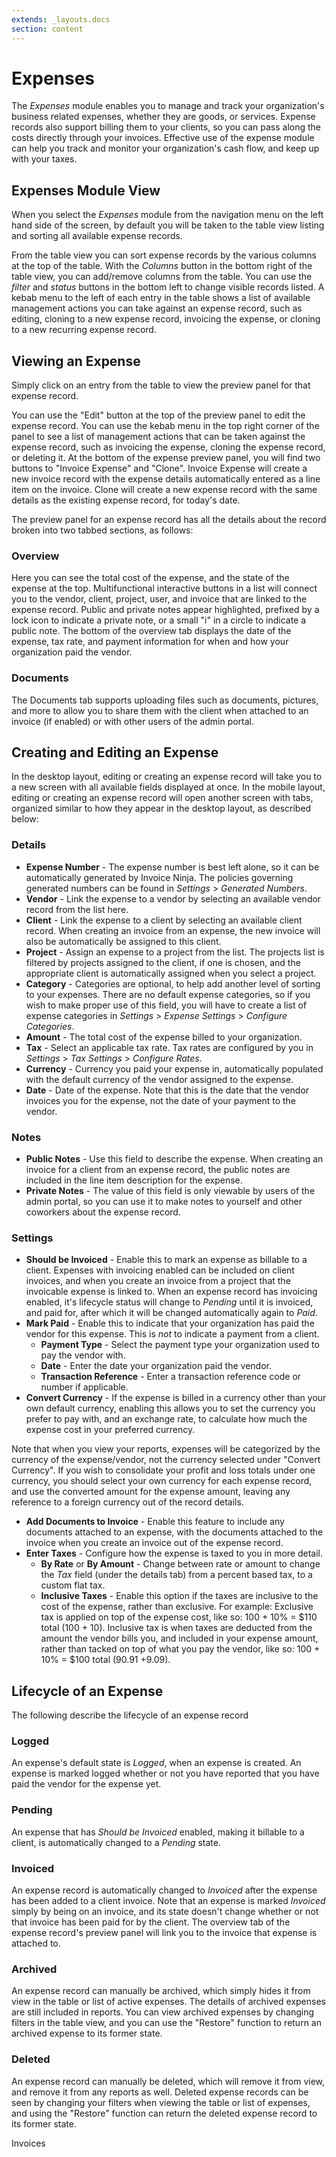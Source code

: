 ```yaml
---
extends: _layouts.docs
section: content
---
```


# Expenses

The *Expenses* module enables you to manage and track your organization's business related expenses, whether they are goods, or services.  Expense records also support billing them to your clients, so you can pass along the costs directly through your invoices.  Effective use of the expense module can help you track and monitor your organization's cash flow, and keep up with your taxes.

## Expenses Module View

When you select the *Expenses* module from the navigation menu on the left hand side of the screen, by default you will be taken to the table view listing and sorting all available expense records.  

From the table view you can sort expense records by the various columns at the top of the table.  With the *Columns* button in the bottom right of the table view, you can add/remove columns from the table.  You can use the *filter* and *status* buttons in the bottom left to change visible records listed.  A kebab menu to the left of each entry in the table shows a list of available management actions you can take against an expense record, such as editing, cloning to a new expense record, invoicing the expense, or cloning to a new recurring expense record.

## Viewing an Expense

Simply click on an entry from the table to view the preview panel for that expense record.  

You can use the "Edit" button at the top of the preview panel to edit the expense record.  You can use the kebab menu in the top right corner of the panel to see a list of management actions that can be taken against the expense record, such as invoicing the expense, cloning the expense record, or deleting it.  At the bottom of the expense preview panel, you will find two buttons to "Invoice Expense" and "Clone".  Invoice Expense will create a new invoice record with the expense details automatically entered as a line item on the invoice.  Clone will create a new expense record with the same details as the existing expense record, for today's date.

The preview panel for an expense record has all the details about the record broken into two tabbed sections, as follows:

### Overview

Here you can see the total cost of the expense, and the state of the expense at the top.  Multifunctional interactive buttons in a list will connect you to the vendor, client, project, user, and invoice that are linked to the expense record.  Public and private notes appear highlighted, prefixed by a lock icon to indicate a private note, or a small "i" in a circle to indicate a public note.  The bottom of the overview tab displays the date of the expense, tax rate, and payment information for when and how your organization paid the vendor.

### Documents

The Documents tab supports uploading files such as documents, pictures, and more to allow you to share them with the client when attached to an invoice (if enabled) or with other users of the admin portal.

## Creating and Editing an Expense

In the desktop layout, editing or creating an expense record will take you to a new screen with all available fields displayed at once.  In the mobile layout, editing or creating an expense record will open another screen with tabs, organized similar to how they appear in the desktop layout, as described below:

### Details

* **Expense Number** - The expense number is best left alone, so it can be automatically generated by Invoice Ninja.  The policies governing generated numbers can be found in *Settings* > *Generated Numbers*.
* **Vendor** - Link the expense to a vendor by selecting an available vendor record from the list here.
* **Client** - Link the expense to a client by selecting an available client record.  When creating an invoice from an expense, the new invoice will also be automatically be assigned to this client.
* **Project** - Assign an expense to a project from the list.  The projects list is filtered by projects assigned to the client, if one is chosen, and the appropriate client is automatically assigned when you select a project.
* **Category** - Categories are optional, to help add another level of sorting to your expenses.  There are no default expense categories, so if you wish to make proper use of this field, you will have to create a list of expense categories in *Settings* > *Expense Settings* > *Configure Categories*.
* **Amount** - The total cost of the expense billed to your organization.
* **Tax** - Select an applicable tax rate.  Tax rates are configured by you in *Settings* > *Tax Settings* > *Configure Rates*.
* **Currency** - Currency you paid your expense in, automatically populated with the default currency of the vendor assigned to the expense.
* **Date** - Date of the expense.  Note that this is the date that the vendor invoices you for the expense, not the date of your payment to the vendor.

### Notes

* **Public Notes** - Use this field to describe the expense.  When creating an invoice for a client from an expense record, the public notes are included in the line item description for the expense.
* **Private Notes** - The value of this field is only viewable by users of the admin portal, so you can use it to make notes to yourself and other coworkers about the expense record.

### Settings

* **Should be Invoiced** - Enable this to mark an expense as billable to a client.  Expenses with invoicing enabled can be included on client invoices, and when you create an invoice from a project that the invoicable expense is linked to.  When an expense record has invoicing enabled, it's lifecycle status will change to *Pending* until it is invoiced, and paid for, after which it will be changed automatically again to *Paid*.
* **Mark Paid** - Enable this to indicate that your organization has paid the vendor for this expense.  This is *not* to indicate a payment from a client.
  * **Payment Type** - Select the payment type your organization used to pay the vendor with.
  * **Date** - Enter the date your organization paid the vendor.
  * **Transaction Reference** - Enter a transaction reference code or number if applicable.
* **Convert Currency** - If the expense is billed in a currency other than your own default currency, enabling this allows you to set the currency you prefer to pay with, and an exchange rate, to calculate how much the expense cost in your preferred currency.  

<x-warning>

Note that when you view your reports, expenses will be categorized by the currency of the expense/vendor, not the currency selected under "Convert Currency".  If you wish to consolidate your profit and loss totals under one currency, you should select your own currency for each expense record, and use the converted amount for the expense amount, leaving any reference to a foreign currency out of the record details.

</x-warning>

* **Add Documents to Invoice** - Enable this feature to include any documents attached to an expense, with the documents attached to the invoice when you create an invoice out of the expense record.
* **Enter Taxes** - Configure how the expense is taxed to you in more detail.
  * **By Rate** or **By Amount** - Change between rate or amount to change the *Tax* field (under the details tab) from a percent based tax, to a custom flat tax.
  * **Inclusive Taxes** - Enable this option if the taxes are inclusive to the cost of the expense, rather than exclusive.  For example:  Exclusive tax is applied on top of the expense cost, like so: 100 + 10% = $110 total (100 + 10).  Inclusive tax is when taxes are deducted from the amount the vendor bills you, and included in your expense amount, rather than tacked on top of what you pay the vendor, like so:  100 + 10% = $100 total (90.91 +9.09).

## Lifecycle of an Expense

The following describe the lifecycle of an expense record

### Logged

An expense's default state is *Logged*, when an expense is created.  An expense is marked logged whether or not you have reported that you have paid the vendor for the expense yet.  

### Pending

An expense that has *Should be Invoiced* enabled, making it billable to a client, is automatically changed to a *Pending* state.

### Invoiced

An expense record is automatically changed to *Invoiced* after the expense has been added to a client invoice.  Note that an expense is marked *Invoiced* simply by being on an invoice, and its state doesn't change whether or not that invoice has been paid for by the client.  The overview tab of the expense record's preview panel will link you to the invoice that expense is attached to.

### Archived

An expense record can manually be archived, which simply hides it from view in the table or list of active expenses.  The details of archived expenses are still included in reports.  You can view archived expenses by changing filters in the table view, and you can use the "Restore" function to return an archived expense to its former state.

### Deleted

An expense record can manually be deleted, which will remove it from view, and remove it from any reports as well.  Deleted expense records can be seen by changing your filters when viewing the table or list of expenses, and using the "Restore" function can return the deleted expense record to its former state.

<x-next url=/docs/invoices>Invoices</x-next>